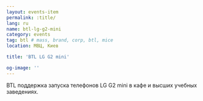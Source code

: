 ```yaml
---
layout: events-item
permalink: :title/
lang: ru
name: btl-lg-g2-mini
category: events
tag: btl # mass, brand, corp, btl, mice
location: МВЦ, Киев

title: 'BTL LG G2 mini'

og-image: ''
---
```


BTL поддержка запуска телефонов LG G2 mini в кафе и высших учебных заведениях.

